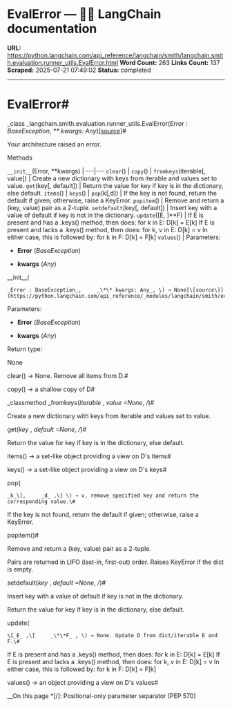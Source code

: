 # EvalError — 🦜🔗 LangChain  documentation

**URL:** https://python.langchain.com/api_reference/langchain/smith/langchain.smith.evaluation.runner_utils.EvalError.html
**Word Count:** 263
**Links Count:** 137
**Scraped:** 2025-07-21 07:49:02
**Status:** completed

---

# EvalError\#

_class _langchain.smith.evaluation.runner\_utils.EvalError\(_Error : BaseException_, _\*\* kwargs: Any_\)[\[source\]](https://python.langchain.com/api_reference/_modules/langchain/smith/evaluation/runner_utils.html#EvalError)\#     

Your architecture raised an error.

Methods

`__init__`\(Error, \*\*kwargs\) |    ---|---   `clear`\(\) |    `copy`\(\) |    `fromkeys`\(iterable\[, value\]\) | Create a new dictionary with keys from iterable and values set to value.   `get`\(key\[, default\]\) | Return the value for key if key is in the dictionary, else default.   `items`\(\) |    `keys`\(\) |    `pop`\(k\[,d\]\) | If the key is not found, return the default if given; otherwise, raise a KeyError.   `popitem`\(\) | Remove and return a \(key, value\) pair as a 2-tuple.   `setdefault`\(key\[, default\]\) | Insert key with a value of default if key is not in the dictionary.   `update`\(\[E, \]\*\*F\) | If E is present and has a .keys\(\) method, then does: for k in E: D\[k\] = E\[k\] If E is present and lacks a .keys\(\) method, then does: for k, v in E: D\[k\] = v In either case, this is followed by: for k in F: D\[k\] = F\[k\]   `values`\(\) |       Parameters:     

  * **Error** \(_BaseException_\)

  * **kwargs** \(_Any_\)

\_\_init\_\_\(

    _Error : BaseException_,     _\*\* kwargs: Any_, \) → None[\[source\]](https://python.langchain.com/api_reference/_modules/langchain/smith/evaluation/runner_utils.html#EvalError.__init__)\#     

Parameters:     

  * **Error** \(_BaseException_\)

  * **kwargs** \(_Any_\)

Return type:     

None

clear\(\) → None. Remove all items from D.\#     

copy\(\) → a shallow copy of D\#     

_classmethod _fromkeys\(_iterable_ , _value =None_, _/_\)\#     

Create a new dictionary with keys from iterable and values set to value.

get\(_key_ , _default =None_, _/_\)\#     

Return the value for key if key is in the dictionary, else default.

items\(\) → a set-like object providing a view on D's items\#     

keys\(\) → a set-like object providing a view on D's keys\#     

pop\(

    _k_\[,     _d_ ,\] \) → v, remove specified key and return the corresponding value.\#     

If the key is not found, return the default if given; otherwise, raise a KeyError.

popitem\(\)\#     

Remove and return a \(key, value\) pair as a 2-tuple.

Pairs are returned in LIFO \(last-in, first-out\) order. Raises KeyError if the dict is empty.

setdefault\(_key_ , _default =None_, _/_\)\#     

Insert key with a value of default if key is not in the dictionary.

Return the value for key if key is in the dictionary, else default.

update\(

    \[_E_ ,\]     _\*\*F_ , \) → None. Update D from dict/iterable E and F.\#     

If E is present and has a .keys\(\) method, then does: for k in E: D\[k\] = E\[k\] If E is present and lacks a .keys\(\) method, then does: for k, v in E: D\[k\] = v In either case, this is followed by: for k in F: D\[k\] = F\[k\]

values\(\) → an object providing a view on D's values\#     

__On this page   *[/]: Positional-only parameter separator (PEP 570)